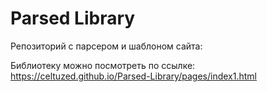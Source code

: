 # Parsed Library

Репозиторий с парсером и шаблоном сайта: 

Библиотеку можно посмотреть по ссылке: https://celtuzed.github.io/Parsed-Library/pages/index1.html
